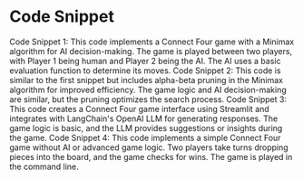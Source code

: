 # Code Snippet

Code Snippet 1: This code implements a Connect Four game with a Minimax algorithm for AI decision-making. The game is played between two players, with Player 1 being human and Player 2 being the AI. The AI uses a basic evaluation function to determine its moves.
Code Snippet 2: This code is similar to the first snippet but includes alpha-beta pruning in the Minimax algorithm for improved efficiency. The game logic and AI decision-making are similar, but the pruning optimizes the search process.
Code Snippet 3: This code creates a Connect Four game interface using Streamlit and integrates with LangChain's OpenAI LLM for generating responses. The game logic is basic, and the LLM provides suggestions or insights during the game.
Code Snippet 4: This code implements a simple Connect Four game without AI or advanced game logic. Two players take turns dropping pieces into the board, and the game checks for wins. The game is played in the command line.
